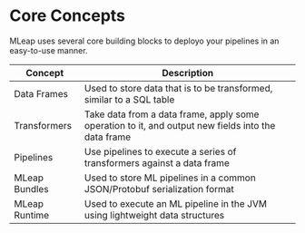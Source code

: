 # Core Concepts

MLeap uses several core building blocks to deployo your pipelines in an
easy-to-use manner.

| Concept | Description |
|---|---|
| Data Frames | Used to store data that is to be transformed, similar to a SQL table |
| Transformers | Take data from a data frame, apply some operation to it, and output new fields into the data frame |
| Pipelines | Use pipelines to execute a series of transformers against a data frame |
| MLeap Bundles | Used to store ML pipelines in a common JSON/Protobuf serialization format |
| MLeap Runtime | Used to execute an ML pipeline in the JVM using lightweight data structures |

